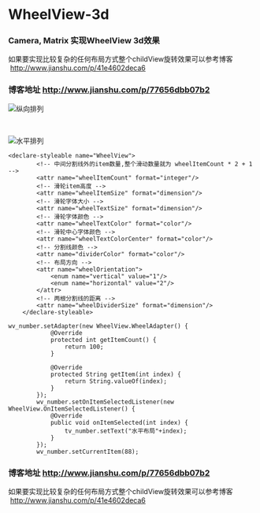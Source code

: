 # WheelView-3d
### Camera, Matrix 实现WheelView 3d效果

如果要实现比较复杂的任何布局方式整个childView旋转效果可以参考博客  http://www.jianshu.com/p/41e4602deca6



### 博客地址 http://www.jianshu.com/p/77656dbb07b2

![纵向排列](https://github.com/youxiaochen/WheelView-3d/blob/master/imgs/GIF111.gif)

<br/>

![水平排列](https://github.com/youxiaochen/WheelView-3d/blob/master/imgs/GIF222.gif)



```
<declare-styleable name="WheelView">
        <!-- 中间分割线外的item数量,整个滑动数量就为 wheelItemCount * 2 + 1  -->
        <attr name="wheelItemCount" format="integer"/>
        <!-- 滑轮item高度 -->
        <attr name="wheelItemSize" format="dimension"/>
        <!-- 滑轮字体大小 -->
        <attr name="wheelTextSize" format="dimension"/>
        <!-- 滑轮字体颜色 -->
        <attr name="wheelTextColor" format="color"/>
        <!-- 滑轮中心字体颜色 -->
        <attr name="wheelTextColorCenter" format="color"/>
        <!-- 分割线颜色 -->
        <attr name="dividerColor" format="color"/>
        <!-- 布局方向 -->
        <attr name="wheelOrientation">
            <enum name="vertical" value="1"/>
            <enum name="horizontal" value="2"/>
        </attr>
        <!-- 两根分割线的距离 -->
        <attr name="wheelDividerSize" format="dimension"/>
    </declare-styleable>

```

```
wv_number.setAdapter(new WheelView.WheelAdapter() {
            @Override
            protected int getItemCount() {
                return 100;
            }

            @Override
            protected String getItem(int index) {
                return String.valueOf(index);
            }
        });
        wv_number.setOnItemSelectedListener(new WheelView.OnItemSelectedListener() {
            @Override
            public void onItemSelected(int index) {
                tv_number.setText("水平布局"+index);
            }
        });
        wv_number.setCurrentItem(88);

```

### 博客地址 http://www.jianshu.com/p/77656dbb07b2

如果要实现比较复杂的任何布局方式整个childView旋转效果可以参考博客  http://www.jianshu.com/p/41e4602deca6


